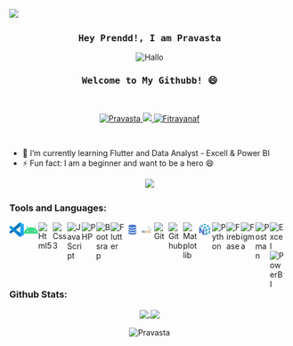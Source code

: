![](https://visitor-badge.laobi.icu/badge?page_id=Pravasta.Pravasta)
<h3 align="center" >
        <samp> Hey Prendd!, I am
                <b>Pravasta</b> 
        </samp>
</h3>

<p align="center"> <img alt="Hallo" src="https://raw.githubusercontent.com/MartinHeinz/MartinHeinz/master/wave.gif" width="20px"/> </p>

<h3 align="center">
  <samp> Welcome to My Githubb! 😄 </samp> 
</h3>

<br>

<p align="center">
 <a href="https://www.linkedin.com/in/pravasta-rama-f-004367211/" target="_blank">
  <img src="https://img.shields.io/badge/LinkedIn-0077B5?style=for-the-badge&logo=linkedin&logoColor=white" alt="Pravasta"/>
 </a>
 <a href="https://x.com/pravasta_rama?t=vTF-Zgr_FbS2tDoxbVqKBQ&s=09" target="_blank">
  <img src="https://img.shields.io/badge/Twitter-1DA1F2?style=for-the-badge&logo=twitter&logoColor=white" />
 </a>
 <a href="https://www.instagram.com/fitrayanaf" target="_blank">
  <img src="https://img.shields.io/badge/Instagram-fe4164?style=for-the-badge&logo=instagram&logoColor=white" alt="Fitrayanaf" />
 </a> 
</p>

<br>

- 🌱 I’m currently learning Flutter and Data Analyst - Excell & Power BI
- ⚡ Fun fact: I am a beginner and want to be a hero 😄

<p align="center">
  <a href="https://github.com/Pravasta"><img src="https://readme-typing-svg.herokuapp.com?lines=Graduate+Mathematics;Learner+Software+Developer+|+Data+Analyst;%20Flutter%20|%20Python%20|%20Excel%20|%20PowerBI%20;Currently+Learning&center=true&width=500&height=50"></a>
</p>

### Tools and Languages:

<img align="left" alt="Visual Studio Code" width="26px" src="https://raw.githubusercontent.com/github/explore/80688e429a7d4ef2fca1e82350fe8e3517d3494d/topics/visual-studio-code/visual-studio-code.png" />
<img align="left" alt="AndroidStudio" width="26px" src="https://raw.githubusercontent.com/github/explore/80688e429a7d4ef2fca1e82350fe8e3517d3494d/topics/android/android.png" />
<img align="left" alt="Html5" width="26px" src="https://skillicons.dev/icons?i=html" />
<img align="left" alt="Css3" width="26px" src="https://skillicons.dev/icons?i=css" />
<img align="left" alt="JavaScript" width="26px" src="https://skillicons.dev/icons?i=javascript" />
<img align="left" alt="PHP" width="26px" src="https://skillicons.dev/icons?i=php" />
<img align="left" alt="Bootsrap" width="26px" src="https://skillicons.dev/icons?i=bootstrap" />
<img align="left" alt="Flutter" width="26px" src="https://skillicons.dev/icons?i=flutter" />
<img align="left" alt="SQL" width="26px" src="https://raw.githubusercontent.com/github/explore/80688e429a7d4ef2fca1e82350fe8e3517d3494d/topics/sql/sql.png" />
<img align="left" alt="MySQL" width="26px" src="https://raw.githubusercontent.com/github/explore/80688e429a7d4ef2fca1e82350fe8e3517d3494d/topics/mysql/mysql.png" />
<img align="left" alt="Git" width="26px" src="https://skillicons.dev/icons?i=git" />
<img align="left" alt="Github" width="26px" src="https://skillicons.dev/icons?i=github" />
<img align="left" alt="Matplotlib" width="26px" src="https://avatars.githubusercontent.com/u/215947?s=200&v=4" />
<img align="left" alt="Matplotlib" width="26px" src="https://raw.githubusercontent.com/github/explore/d530d6a3a171a53f7b8eb4e9e005136e7ebd898f/topics/numpy/numpy.png" />
<img align="left" alt="Python" width="26px" src="https://skillicons.dev/icons?i=python" />
<img align="left" alt="Firebase" width="26px" src="https://skillicons.dev/icons?i=firebase" />
<img align="left" alt="Figma" width="26px" src="https://skillicons.dev/icons?i=figma" />
<img align="left" alt="Postman" width="26px" src="https://skillicons.dev/icons?i=postman" />
<img align="left" alt="Excel" width="26px" src="https://www.freepnglogos.com/uploads/excel-png-logo/supported-platforms-excel-logo-png-3.png" />
<img align="left" alt="PowerBI" width="26px" src="https://logohistory.net/wp-content/uploads/2023/05/Power-BI-Logo.png" />

<br>
<br>

### Github Stats:

<p align="center">
  <a href="https://github.com/Pravasta">
    <img align="center"  height="175px" src="https://github-readme-stats.vercel.app/api?username=Pravasta&show_icons=true&hide_border=true&title_color=94b4a4&amp&icon_color=FFFFFF&amp&text_color=FFFFFF&amp&bg_color=000000&count_private=true&include_all_commits=true"/>
  </a>
  <a href="https://github.com/Pravasta">
    <img align="center" height="175px"  src="https://github-readme-stats.vercel.app/api/top-langs/?username=Pravasta&text_color=FFFFFF&bg_color=000000&title_color=94b4a4&langs_count=15&layout=compact&hide_border=true" />
  </a>
</p>
  <p align="center"><img align="center" src="https://github-readme-streak-stats.herokuapp.com/?user=Pravasta&text_color=FFFFFF&bg_color=000000&title_color=94b4a4&langs_count=15&layout=compact&hide_border=true" alt="Pravasta" /></p>


<!--
**Pravasta/Pravasta** is a ✨ _special_ ✨ repository because its `README.md` (this file) appears on your GitHub profile.

Here are some ideas to get you started:

- 🔭 I’m currently working on ...
- 🌱 I’m currently learning ...
- 👯 I’m looking to collaborate on ...
- 🤔 I’m looking for help with ...
- 💬 Ask me about ...
- 📫 How to reach me: ...
- 😄 Pronouns: ...
- ⚡ Fun fact: ...
-->
